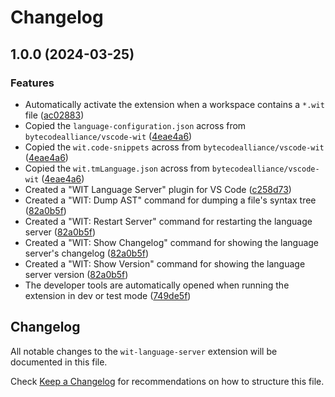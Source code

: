 # Changelog

## 1.0.0 (2024-03-25)


### Features

* Automatically activate the extension when a workspace contains a `*.wit` file ([ac02883](https://github.com/Michael-F-Bryan/wit-lsp/commit/ac02883a0a736cf2701092ee26b4f9cb747e5c87))
* Copied the `language-configuration.json` across from `bytecodealliance/vscode-wit` ([4eae4a6](https://github.com/Michael-F-Bryan/wit-lsp/commit/4eae4a67795b1ed66392c582fb3821e8bf73382d))
* Copied the `wit.code-snippets` across from `bytecodealliance/vscode-wit` ([4eae4a6](https://github.com/Michael-F-Bryan/wit-lsp/commit/4eae4a67795b1ed66392c582fb3821e8bf73382d))
* Copied the `wit.tmLanguage.json` across from `bytecodealliance/vscode-wit` ([4eae4a6](https://github.com/Michael-F-Bryan/wit-lsp/commit/4eae4a67795b1ed66392c582fb3821e8bf73382d))
* Created a "WIT Language Server" plugin for VS Code ([c258d73](https://github.com/Michael-F-Bryan/wit-lsp/commit/c258d73d6fb69fa8db18a78db2859402bca55e6a))
* Created a "WIT: Dump AST" command for dumping a file's syntax tree ([82a0b5f](https://github.com/Michael-F-Bryan/wit-lsp/commit/82a0b5f058fba91a92917fbf44f197cc9a11328e))
* Created a "WIT: Restart Server" command for restarting the language server ([82a0b5f](https://github.com/Michael-F-Bryan/wit-lsp/commit/82a0b5f058fba91a92917fbf44f197cc9a11328e))
* Created a "WIT: Show Changelog" command for showing the language server's changelog ([82a0b5f](https://github.com/Michael-F-Bryan/wit-lsp/commit/82a0b5f058fba91a92917fbf44f197cc9a11328e))
* Created a "WIT: Show Version" command for showing the language server version ([82a0b5f](https://github.com/Michael-F-Bryan/wit-lsp/commit/82a0b5f058fba91a92917fbf44f197cc9a11328e))
* The developer tools are automatically opened when running the extension in dev or test mode ([749de5f](https://github.com/Michael-F-Bryan/wit-lsp/commit/749de5fbf2d2acf671b5ea1370ecd6d01da85113))

## Changelog

All notable changes to the `wit-language-server` extension will be documented in this file.

Check [Keep a Changelog](http://keepachangelog.com/) for recommendations on how to structure this file.
